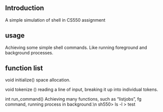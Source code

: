 Introduction
--------
A simple simulation of shell in CS550 assignment

usage
--------
Achieving some simple shell commands. Like running foreground and background processes.

function list
--------
void initialize()
space allocation.

void tokenize ()
reading a line of input, breaking it up into individual tokens.

int run_command()
Achieving many functions, such as “listjobs”, fg command, running process in background.\n
sh550> ls -l > test

